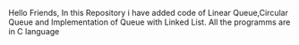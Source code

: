 Hello Friends, In this Repository i have added code of Linear Queue,Circular Queue and Implementation of Queue with Linked List. All the programms are in C language
